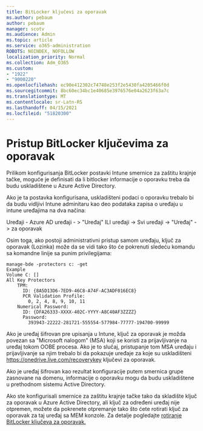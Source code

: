 ```yaml
---
title: BitLocker ključevi za oporavak
ms.author: pebaum
author: pebaum
manager: scotv
ms.audience: Admin
ms.topic: article
ms.service: o365-administration
ROBOTS: NOINDEX, NOFOLLOW
localization_priority: Normal
ms.collection: Adm_O365
ms.custom:
- "1922"
- "9000220"
ms.openlocfilehash: ec90e412302c74748e253f2e5430fa4205466f0d
ms.sourcegitcommit: 8bc60ec34bc1e40685e3976576e04a2623f63a7c
ms.translationtype: MT
ms.contentlocale: sr-Latn-RS
ms.lasthandoff: 04/15/2021
ms.locfileid: "51820300"
---
```

# <a name="accessing-bitlocker-recovery-keys"></a>Pristup BitLocker ključevima za oporavak

Prilikom konfigurisanja BitLocker postavki Intune smernice za zaštitu krajnje tačke, moguće je definisati da li bitlocker informacije o oporavku treba da budu uskladištene u Azure Active Directory.

Ako je ta postavka konfigurisana, uskladišteni podaci o oporavku trebalo bi da budu vidljivi Intune adminitaru kao deo podataka zapisa o uređaju u intune uređajima na dva načina:

Uređaji - Azure AD uređaji - > "Uređaj" ILI uređaji -> Svi uređaji -> "Uređaj" -> za oporavak

Osim toga, ako postoji administrativni pristup samom uređaju, ključ za oporavak (Lozinka) može da se vidi tako što će pokrenuti sledeću komandu sa komandne linije sa punim privilegijama:

```
manage-bde -protectors c: -get
Example
Volume C: []
All Key Protectors
    TPM:
      ID: {8A5D13D6-7ED9-46C8-A74F-AC3ADF016EC8}
      PCR Validation Profile:
        0, 2, 4, 8, 9, 10, 11
    Numerical Password:
      ID: {DFA26333-XXXX-402C-YYYY-A8C40AF3ZZZZ}
      Password:
        393943-22222-281721-555554-577984-77777-194700-99999
```
Ako je uređaj šifrovan pre upisanja u Intune, ključ za oporavak je možda povezan sa "Microsoft nalogom" (MSA) koji se koristi za prijavljivanje na uređaj tokom OOBE procesa. Ako je to slučaj, pristupanje tom MSA uređaju i prijavljivanje sa njim trebalo bi da pokazuje uređaje za koje su uskladišteni  https://onedrive.live.com/recoverykey ključevi za oporavak.
 
Ako je uređaj šifrovan kao rezultat konfiguracije putem smernica grupe zasnovane na domenu, informacije o oporavku mogu da budu uskladištene u prethodnom sistemu Active Directory.

Ako ste konfigurisali smernice za zaštitu krajnje tačke tako da skladište ključ za oporavak u Azure Active Directory, ali ključ za određeni uređaj nije otpremen, možete da pokrenete otpremanje tako što ćete rotirati ključ za oporavak za taj uređaj sa MEM konzole. Za detalje pogledajte [rotiranje BitLocker ključeva za oporavak.](https://docs.microsoft.com/mem/intune/protect/encrypt-devices#view-details-for-recovery-keys)

